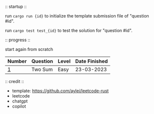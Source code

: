 :: startup ::

run `cargo run {id}` to initialize the template submission file of "question #id".

run `cargo test test_{id}` to test the solution for "question #id".

:: progress ::

start again from scratch

| Number                                                                             | Question | Level | Date Finished |
| ---------------------------------------------------------------------------------- | -------- | ----- | ------------- |
| [1](https://github.com/LeVuMinhHuy/canada/blob/main/src/solution/p0001_two_sum.rs) | Two Sum  | Easy  | 23-03-2023    |

:: credit ::

- template: https://github.com/aylei/leetcode-rust
- leetcode
- chatgpt
- copilot
